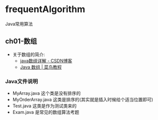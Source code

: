 # frequentAlgorithm
Java常用算法

## ch01-数组
* 关于数组的简介:
  * [java数组详解 - CSDN博客 ](http://blog.csdn.net/oguro/article/details/52971487)
  * [Java 数组 | 菜鸟教程 ](http://www.runoob.com/java/java-array.html)


### Java文件说明
* MyArray.java 这个类是没有排序的
* MyOrderArray.java 这类是排序的(其实就是插入时候给个适当位置即可)
* Test.java 这类是作为测试类来的
* Exam.java  是常见的数组算法考题
 
